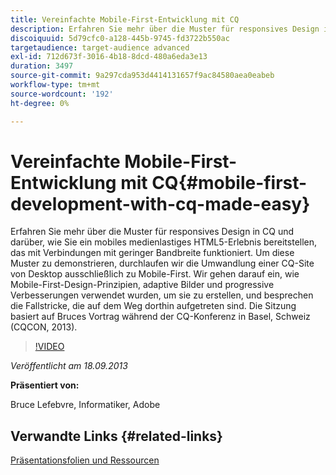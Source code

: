 ```yaml
---
title: Vereinfachte Mobile-First-Entwicklung mit CQ
description: Erfahren Sie mehr über die Muster für responsives Design in CQ und darüber, wie Sie ein mobiles medienlastiges HTML5-Erlebnis bereitstellen, das mit Verbindungen mit geringer Bandbreite funktioniert. Um diese Muster zu demonstrieren, durchlaufen wir die Umwandlung einer CQ-Site von Desktop ausschließlich zu Mobile-First. Wir gehen darauf ein, wie Mobile-First-Design-Prinzipien, adaptive Bilder und progressive Verbesserungen verwendet wurden, um sie zu erstellen, und besprechen die Fallstricke, die auf dem Weg dorthin aufgetreten sind. Die Sitzung basiert auf Bruces Vortrag während der CQ-Konferenz in Basel, Schweiz (CQCON, 2013).
discoiquuid: 5d79cfc0-a128-445b-9745-fd3722b550ac
targetaudience: target-audience advanced
exl-id: 712d673f-3016-4b18-8dcd-480a6eda3e13
duration: 3497
source-git-commit: 9a297cda953d4414131657f9ac84580aea0eabeb
workflow-type: tm+mt
source-wordcount: '192'
ht-degree: 0%

---
```


# Vereinfachte Mobile-First-Entwicklung mit CQ{#mobile-first-development-with-cq-made-easy}

Erfahren Sie mehr über die Muster für responsives Design in CQ und darüber, wie Sie ein mobiles medienlastiges HTML5-Erlebnis bereitstellen, das mit Verbindungen mit geringer Bandbreite funktioniert. Um diese Muster zu demonstrieren, durchlaufen wir die Umwandlung einer CQ-Site von Desktop ausschließlich zu Mobile-First. Wir gehen darauf ein, wie Mobile-First-Design-Prinzipien, adaptive Bilder und progressive Verbesserungen verwendet wurden, um sie zu erstellen, und besprechen die Fallstricke, die auf dem Weg dorthin aufgetreten sind. Die Sitzung basiert auf Bruces Vortrag während der CQ-Konferenz in Basel, Schweiz (CQCON, 2013).

>[!VIDEO](https://video.tv.adobe.com/v/19572/?quality=9)

*Veröffentlicht am 18.09.2013*

**Präsentiert von:**

Bruce Lefebvre, Informatiker, Adobe

## Verwandte Links {#related-links}

[Präsentationsfolien und Ressourcen](https://brucelefebvre.com/blog/2013/09/18/cq-gems-mobile-first-development/)

